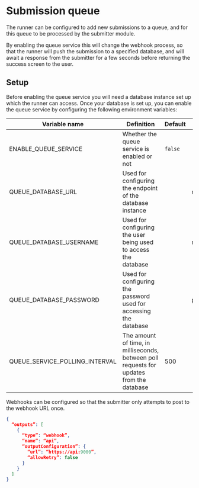 # Submission queue

The runner can be configured to add new submissions to a queue, and for this queue to be processed by the submitter module.

By enabling the queue service this will change the webhook process, so that the runner will push the submission to a specified database, and will await a response from the submitter for a few seconds before returning the success screen to the user.


## Setup

Before enabling the queue service you will need a database instance set up which the runner can access. Once your database is set up, you can enable the queue service by configuring the following environment variables:

| Variable name                  | Definition                                                                               | Default | Example                                     |
| ------------------------------ | ---------------------------------------------------------------------------------------- | ------- | ------------------------------------------- |
| ENABLE_QUEUE_SERVICE           | Whether the queue service is enabled or not                                              | `false` |                                             |
| QUEUE_DATABASE_URL             | Used for configuring the endpoint of the database instance                               |         | mysql://username:password@endpoint/database |
| QUEUE_DATABASE_USERNAME        | Used for configuring the user being used to access the database                          |         | root                                        |
| QUEUE_DATABASE_PASSWORD        | Used for configuring the password used for accessing the database                        |         | password                                    |
| QUEUE_SERVICE_POLLING_INTERVAL | The amount of time, in milliseconds, between poll requests for updates from the database | 500     |                                             |

Webhooks can be configured so that the submitter only attempts to post to the webhook URL once. 

```.json
{
  “outputs”: [
    {
      “type”: “webhook”,
      “name”: “api”,
      “outputConfiguration”: {
        “url”: “https://api:9000”,
        “allowRetry”: false
      }
    }
  ]
}
```
